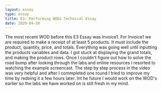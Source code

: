 ```yaml
---
layout: essay
type: essay
title: E3: Performing WODs Technical Essay
date: 2020-04-30
---
```


The most recent WOD before this E3 Essay was Invoice1. For Invoice1 we are required to make a receipt of at least 5 products. It must include the product, quantity, price, and totals. Everything was going well until inputting the products variables and data. I got stuck at displaying the grand totals, and making the product rows. Once I couldn't figure out how to solve the road bump after looking through the labs and online resources I resorted to watching the example screencast. The step by step process in the video was very helpful and after I commpleted one round I tried to improve my time by redoing it a few hours later. Int he future I would work on the WOD's earlier so the labs we have worked on is still fresh in my mind.
